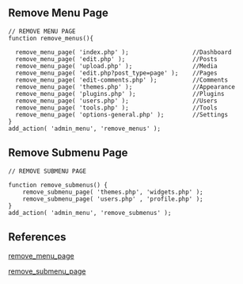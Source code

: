 ## Remove Menu Page

```
// REMOVE MENU PAGE
function remove_menus(){
  
  remove_menu_page( 'index.php' );                  //Dashboard
  remove_menu_page( 'edit.php' );                   //Posts
  remove_menu_page( 'upload.php' );                 //Media
  remove_menu_page( 'edit.php?post_type=page' );    //Pages
  remove_menu_page( 'edit-comments.php' );          //Comments
  remove_menu_page( 'themes.php' );                 //Appearance
  remove_menu_page( 'plugins.php' );                //Plugins
  remove_menu_page( 'users.php' );                  //Users
  remove_menu_page( 'tools.php' );                  //Tools
  remove_menu_page( 'options-general.php' );        //Settings  
}
add_action( 'admin_menu', 'remove_menus' );
```
## Remove Submenu Page
```
// REMOVE SUBMENU PAGE

function remove_submenus() {
	remove_submenu_page( 'themes.php', 'widgets.php' );
	remove_submenu_page( 'users.php' , 'profile.php' ); 
}
add_action( 'admin_menu', 'remove_submenus' );
```

## References

[remove_menu_page](https://developer.wordpress.org/reference/functions/remove_menu_page/)

[remove_submenu_page](https://developer.wordpress.org/reference/functions/remove_submenu_page/)
